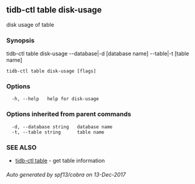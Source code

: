 ## tidb-ctl table disk-usage

disk usage of table

### Synopsis


tidb-ctl table disk-usage --database|-d [database name] --table|-t [table name]

```
tidb-ctl table disk-usage [flags]
```

### Options

```
  -h, --help   help for disk-usage
```

### Options inherited from parent commands

```
  -d, --database string   database name
  -t, --table string      table name
```

### SEE ALSO
* [tidb-ctl table](tidb-ctl_table.md)	 - get table information

###### Auto generated by spf13/cobra on 13-Dec-2017
